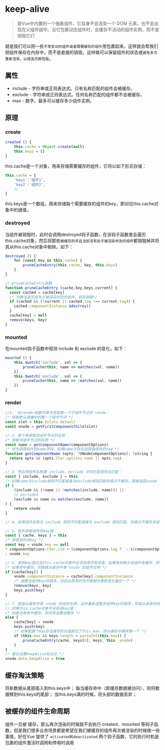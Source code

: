 # keep-alive
> <keep-alive>是Vue中内置的一个抽象组件，它自身不会渲染一个 DOM 元素，也不会出现在父组件链中。当它包裹动态组件时，会缓存不活动的组件实例，而不是销毁它们

就是我们可以把一些`不常变动的组件或者需要缓存的组件`用<keep-alive>包裹起来，这样<keep-alive>就会帮我们把组件保存在内存中，而不是直接的销毁，这样做可以保留组件的状态或`避免多次重新渲染，以提高页面性能`。

## 属性
- include - 字符串或正则表达式。只有名称匹配的组件会被缓存。
- exclude - 字符串或正则表达式。任何名称匹配的组件都不会被缓存。
- max - 数字。最多可以缓存多少组件实例。

## 原理

### create
```js
created () {
    this.cache = Object.create(null)
    this.keys = []
}
```
this.cache是一个对象，用来存储需要缓存的组件，它将以如下形式存储：

```js
this.cache = {
    'key1':'组件1',
    'key2':'组件2',
    // ...
}
```
this.keys是一个数组，用来存储每个需要缓存的组件的key，即对应this.cache对象中的键值。

### destroyed
当<keep-alive>组件被销毁时，此时会调用destroyed钩子函数，在该钩子函数里会遍历this.cache对象，然后将那些`被缓存的并且当前没有处于被渲染状态的组件`都销毁掉并将其从this.cache对象中剔除。如下：

```js
destroyed () {
    for (const key in this.cache) {
        pruneCacheEntry(this.cache, key, this.keys)
    }
}

// pruneCacheEntry函数
function pruneCacheEntry (cache,key,keys,current) {
  const cached = cache[key]
  /* 判断当前没有处于被渲染状态的组件，将其销毁*/
  if (cached && (!current || cached.tag !== current.tag)) {
    cached.componentInstance.$destroy()
  }
  cache[key] = null
  remove(keys, key)
}
```

### mounted
在mounted钩子函数中观测 include 和 exclude 的变化，如下：

```js
mounted () {
    this.$watch('include', val => {
        pruneCache(this, name => matches(val, name))
    })
    this.$watch('exclude', val => {
        pruneCache(this, name => !matches(val, name))
    })
}
```

### render
```js
//1、 在render函数中首先获取第一个子组件节点的 vnode：
/* 获取默认插槽中的第一个组件节点 */
const slot = this.$slots.default
const vnode = getFirstComponentChild(slot)

// 2、接下来获取该组件节点的名称：
/* 获取该组件节点的名称 */
const name = getComponentName(componentOptions)
/* 优先获取组件的name字段，如果name不存在则获取组件的tag */
function getComponentName (opts: ?VNodeComponentOptions): ?string {
  return opts && (opts.Ctor.options.name || opts.tag)
}

// 3、然后用组件名称跟 include、exclude 中的匹配规则去匹配：
const { include, exclude } = this
/* 如果name与include规则不匹配或者与exclude规则匹配则表示不缓存，直接返回vnode */
if (
    (include && (!name || !matches(include, name))) ||
    // excluded
    (exclude && name && matches(exclude, name))
) {
    return vnode
}

// 4、如果组件名称与 include 规则不匹配或者与 exclude 规则匹配，则表示不缓存该组件，直接返回这个组件的 vnode，否则的话走下一步缓存：

// 5、首先获取组件的key值：
const { cache, keys } = this
/* 获取组件的key */
const key = vnode.key == null
? componentOptions.Ctor.cid + (componentOptions.tag ? `::${componentOptions.tag}` : '')
: vnode.key

// 6、拿到key值后去this.cache对象中去寻找是否有该值，如果有则表示该组件有缓存，即命中缓存：
/* 如果命中缓存，则直接从缓存中拿 vnode 的组件实例 */
if (cache[key]) {
    vnode.componentInstance = cache[key].componentInstance
    /* 调整该组件key的顺序，将其从原来的地方删掉并重新放在最后一个 */
    remove(keys, key)
    keys.push(key)
}

// 7、直接从缓存中拿 vnode 的组件实例，此时重新调整该组件key的顺序，将其从原来的地方删掉并重新放在this.keys中最后一个。
// 如果this.cache对象中没有该key值：
/* 如果没有命中缓存，则将其设置进缓存 */
else {
    cache[key] = vnode
    keys.push(key)
    /* 如果配置了max并且缓存的长度超过了this.max，则从缓存中删除第一个 */
    if (this.max && keys.length > parseInt(this.max)) {
        pruneCacheEntry(cache, keys[0], keys, this._vnode)
    }
}
/* 最后设置keepAlive标记位 */
vnode.data.keepAlive = true
```

## 缓存淘汰策略
将新数据从尾部插入到this.keys中；
每当缓存命中（即缓存数据被访问），则将数据移到this.keys的尾部；
当this.keys满的时候，将头部的数据丢弃；

## 被缓存的组件生命周期
组件一旦被 <keep-alive> 缓存，那么再次渲染的时候就不会执行 created、mounted 等钩子函数，但是我们很多业务场景都是希望在我们被缓存的组件再次被渲染的时候做一些事情，好在Vue 提供了 `activated和deactivated` 两个钩子函数，它的执行时机是 <keep-alive> 包裹的组件激活时调用和停用时调用